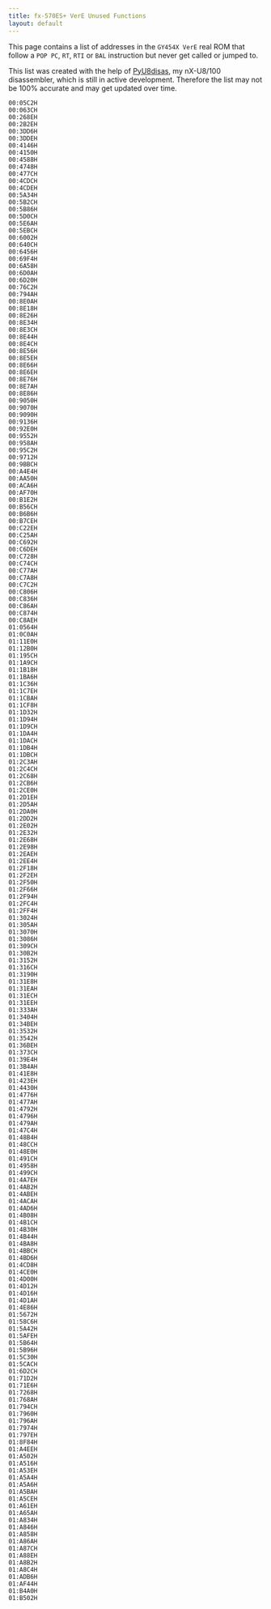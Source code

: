 ```yaml
---
title: fx-570ES+ VerE Unused Functions
layout: default
---
```


This page contains a list of addresses in the `GY454X VerE` real ROM that follow a `POP PC`, `RT`, `RTI` or `BAL` instruction but never get called or jumped to.

This list was created with the help of [PyU8disas](https://github.com/gamingwithevets/pyu8disas), my nX-U8/100 disassembler, which is still in active development. Therefore the list may not be 100% accurate and may get updated over time.

```
00:05C2H
00:063CH
00:268EH
00:2B2EH
00:3DD6H
00:3DDEH
00:4146H
00:4150H
00:4588H
00:4748H
00:477CH
00:4CDCH
00:4CDEH
00:5A34H
00:5B2CH
00:5B86H
00:5D0CH
00:5E6AH
00:5EBCH
00:6002H
00:640CH
00:6456H
00:69F4H
00:6A58H
00:6D0AH
00:6D20H
00:76C2H
00:794AH
00:8E0AH
00:8E18H
00:8E26H
00:8E34H
00:8E3CH
00:8E44H
00:8E4CH
00:8E56H
00:8E5EH
00:8E66H
00:8E6EH
00:8E76H
00:8E7AH
00:8E86H
00:9050H
00:9070H
00:9090H
00:9136H
00:92E0H
00:9552H
00:958AH
00:95C2H
00:9712H
00:9BBCH
00:A4E4H
00:AA50H
00:ACA6H
00:AF70H
00:B1E2H
00:B56CH
00:B6B6H
00:B7CEH
00:C22EH
00:C25AH
00:C692H
00:C6DEH
00:C728H
00:C74CH
00:C77AH
00:C7A8H
00:C7C2H
00:C806H
00:C836H
00:C86AH
00:C874H
00:C8AEH
01:0564H
01:0C0AH
01:11E0H
01:12B0H
01:195CH
01:1A9CH
01:1B18H
01:1BA6H
01:1C36H
01:1C7EH
01:1CBAH
01:1CF8H
01:1D32H
01:1D94H
01:1D9CH
01:1DA4H
01:1DACH
01:1DB4H
01:1DBCH
01:2C3AH
01:2C4CH
01:2C68H
01:2CB6H
01:2CE0H
01:2D1EH
01:2D5AH
01:2DA0H
01:2DD2H
01:2E02H
01:2E32H
01:2E68H
01:2E98H
01:2EAEH
01:2EE4H
01:2F18H
01:2F2EH
01:2F50H
01:2F66H
01:2F94H
01:2FC4H
01:2FF4H
01:3024H
01:305AH
01:3070H
01:3086H
01:309CH
01:30B2H
01:3152H
01:316CH
01:3190H
01:31E8H
01:31EAH
01:31ECH
01:31EEH
01:333AH
01:3404H
01:34BEH
01:3532H
01:3542H
01:36BEH
01:373CH
01:39E4H
01:3B4AH
01:41E8H
01:423EH
01:4430H
01:4776H
01:477AH
01:4792H
01:4796H
01:479AH
01:47C4H
01:48B4H
01:48CCH
01:48E0H
01:491CH
01:4958H
01:499CH
01:4A7EH
01:4AB2H
01:4ABEH
01:4ACAH
01:4AD6H
01:4B08H
01:4B1CH
01:4B30H
01:4B44H
01:4BA8H
01:4BBCH
01:4BD6H
01:4CD8H
01:4CE0H
01:4D00H
01:4D12H
01:4D16H
01:4D1AH
01:4E86H
01:5672H
01:58C6H
01:5A42H
01:5AFEH
01:5B64H
01:5B96H
01:5C30H
01:5CACH
01:6D2CH
01:71D2H
01:71E6H
01:7268H
01:768AH
01:794CH
01:7960H
01:796AH
01:7974H
01:797EH
01:8F84H
01:A4EEH
01:A502H
01:A516H
01:A53EH
01:A5A4H
01:A5A6H
01:A5BAH
01:A5CEH
01:A61EH
01:A65AH
01:A834H
01:A846H
01:A858H
01:A86AH
01:A87CH
01:A88EH
01:A8B2H
01:A8C4H
01:ADB6H
01:AF44H
01:B4A0H
01:B502H
```
